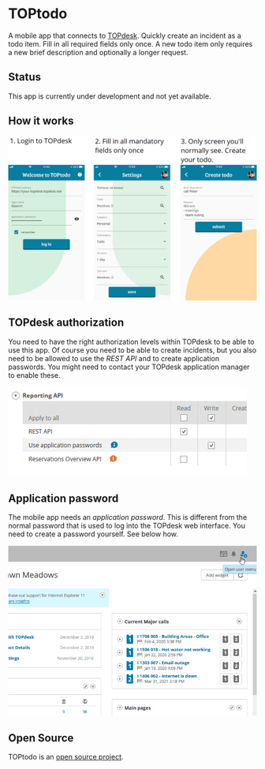 # TOPtodo

A mobile app that connects to [TOPdesk](https://topdesk.com). Quickly create an incident as a todo item. Fill in all required fields only once. A new todo item only requires a new brief description and optionally a longer request.

## Status

This app is currently under development and not yet available.

## How it works

![flow](./docs/flow.png)

## TOPdesk authorization

You need to have the right authorization levels within TOPdesk to be able to use this app. Of course you need to be able to create incidents, but you also need to be allowed to use the *REST API* and to create application passwords. You might need to contact your TOPdesk application manager to enable these.

![authorization-api](./docs/authorization-api.png)

## Application password

The mobile app needs an *application password*. This is different from the normal password that is used to log into the TOPdesk web interface. You need to create a password yourself. See below how.

![create-application-password](./docs/create-app-password.gif)

## Open Source

TOPtodo is an [open source project](https://github.com/bennorichters/TOPtodo/).


